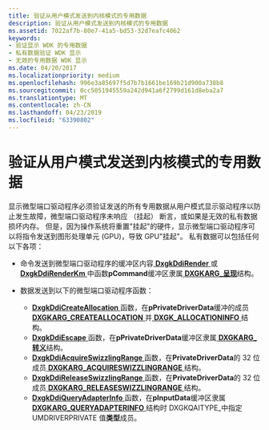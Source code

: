 ```yaml
---
title: 验证从用户模式发送到内核模式的专用数据
description: 验证从用户模式发送到内核模式的专用数据
ms.assetid: 7022af7b-80e7-41a5-bd53-32d7eafc4062
keywords:
- 验证显示 WDK 的专用数据
- 私有数据验证 WDK 显示
- 无效的专用数据 WDK 显示
ms.date: 04/20/2017
ms.localizationpriority: medium
ms.openlocfilehash: 996e3a85697f5d7b7b1661be169b21d900a738b8
ms.sourcegitcommit: 0cc5051945559a242d941a6f2799d161d8eba2a7
ms.translationtype: MT
ms.contentlocale: zh-CN
ms.lasthandoff: 04/23/2019
ms.locfileid: "63390802"
---
```

# <a name="validating-private-data-sent-from-user-mode-to-kernel-mode"></a>验证从用户模式发送到内核模式的专用数据


显示微型端口驱动程序必须验证发送的所有专用数据从用户模式显示驱动程序以防止发生故障，微型端口驱动程序未响应 （挂起） 断言，或如果是无效的私有数据损坏内存。 但是，因为操作系统将重置"挂起"的硬件，显示微型端口驱动程序可以将指令发送到图形处理单元 (GPU)，导致 GPU"挂起"。 私有数据可以包括任何以下各项：

-   命令发送到微型端口驱动程序的缓冲区内容[ **DxgkDdiRender** ](https://msdn.microsoft.com/library/windows/hardware/ff559793)或[ **DxgkDdiRenderKm** ](https://msdn.microsoft.com/library/windows/hardware/ff559800)中函数**pCommand**缓冲区隶属[ **DXGKARG\_呈现**](https://msdn.microsoft.com/library/windows/hardware/ff557648)结构。

-   数据发送到以下的微型端口驱动程序函数：
    -   [ **DxgkDdiCreateAllocation** ](https://msdn.microsoft.com/library/windows/hardware/ff559606)函数，在**pPrivateDriverData**缓冲的成员[ **DXGKARG\_CREATEALLOCATION** ](https://msdn.microsoft.com/library/windows/hardware/ff557559)并[ **DXGK\_ALLOCATIONINFO** ](https://msdn.microsoft.com/library/windows/hardware/ff560960)结构。
    -   [ **DxgkDdiEscape** ](https://msdn.microsoft.com/library/windows/hardware/ff559653)函数，在**pPrivateDriverData**缓冲区隶属[ **DXGKARG\_转义**](https://msdn.microsoft.com/library/windows/hardware/ff557588)结构。
    -   [ **DxgkDdiAcquireSwizzlingRange** ](https://msdn.microsoft.com/library/windows/hardware/ff559582)函数，在**PrivateDriverData**的 32 位成员[ **DXGKARG\_ACQUIRESWIZZLINGRANGE** ](https://msdn.microsoft.com/library/windows/hardware/ff557539)结构。
    -   [ **DxgkDdiReleaseSwizzlingRange** ](https://msdn.microsoft.com/library/windows/hardware/ff559786)函数，在**PrivateDriverData**的 32 位成员[ **DXGKARG\_RELEASESWIZZLINGRANGE** ](https://msdn.microsoft.com/library/windows/hardware/ff557644)结构。
    -   [ **DxgkDdiQueryAdapterInfo** ](https://msdn.microsoft.com/library/windows/hardware/ff559746)函数，在**pInputData**缓冲区隶属[ **DXGKARG\_QUERYADAPTERINFO** ](https://msdn.microsoft.com/library/windows/hardware/ff557621)结构时 DXGKQAITYPE\_中指定 UMDRIVERPRIVATE 值**类型**成员。

 

 





